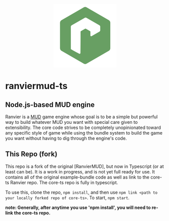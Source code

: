 <p align="center"><img class="readme-logo" src="https://raw.githubusercontent.com/RanvierMUD/docs/master/resources/logo.png"></p>

# ranviermud-ts

## Node.js-based MUD engine

Ranvier is a [MUD](https://en.wikipedia.org/wiki/MUD) game engine whose goal is to be a simple but powerful way to build whatever MUD you want with special care given to extensibility. The core code strives to be completely unopinionated toward any specific style of game while using the bundle system to build the game you want without having to dig through the engine's code.


## This Repo (fork)

This repo is a fork of the original [RanvierMUD], but now in Typescript (or at least can be). It is a work in progress, and is not yet full ready for use. It contains all of the original example-bundle code as well as link to the core-ts Ranvier repo. The core-ts repo is fully in typescript.

To use this, clone the repo, `npm install`, and then use `npm link <path to your locally forked repo of core-ts>`.
To start, `npm start`.

**note: Generally, after anytime you use 'npm install', you will need to re-link the core-ts repo.**
